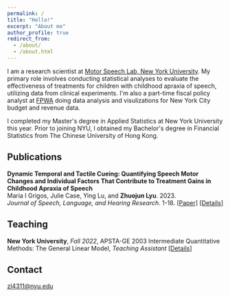 ```yaml
---
permalink: /
title: "Hello!"
excerpt: "About me"
author_profile: true
redirect_from: 
  - /about/
  - /about.html
---
```

I am a research scientist at [Motor Speech Lab, New York University](https://wp.nyu.edu/grigoslab/). My primary role involves conducting statistical analyses to evaluate the effectiveness of treatments for children with childhood apraxia of speech, utilizing data from clinical experiments. I'm also a part-time fiscal policy analyst at [FPWA](https://www.fpwa.org) doing data analysis and visulizations for New York City budget and revenue data. 

I completed my Master's degree in Applied Statistics at New York University this year. Prior to joining NYU, I obtained my Bachelor's degree in Financial Statistics from The Chinese University of Hong Kong.


Publications
------
**Dynamic Temporal and Tactile Cueing: Quantifying Speech Motor Changes and Individual Factors That Contribute to Treatment Gains in Childhood Apraxia of Speech** \
Maria I Grigos, Julie Case, Ying Lu, and **Zhuojun Lyu**. 2023.   \
 _Journal of Speech, Language, and Hearing Research_. 1-18. 
[[Paper]](https://pubmed.ncbi.nlm.nih.gov/37379241/)
[[Details]](https://zoeyyylyu.github.io/publication/2023-paper-1)

Teaching
------
**New York University**, _Fall 2022_, APSTA-GE 2003 Intermediate Quantitative Methods: The General Linear Model, _Teaching Assistant_
[[Details]](https://zoeyyylyu.github.io/teaching/2022-Fall-teaching)

Contact
------
zl4311@nyu.edu